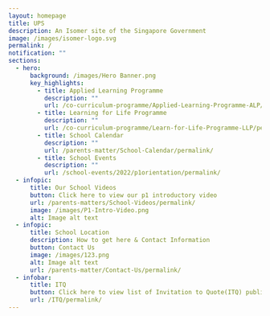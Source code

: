 ```yaml
---
layout: homepage
title: UPS
description: An Isomer site of the Singapore Government
image: /images/isomer-logo.svg
permalink: /
notification: ""
sections:
  - hero:
      background: /images/Hero Banner.png
      key_highlights:
        - title: Applied Learning Programme
          description: ""
          url: /co-curriculum-programme/Applied-Learning-Programme-ALP/permalink/
        - title: Learning for Life Programme
          description: ""
          url: /co-curriculum-programme/Learn-for-Life-Programme-LLP/permalink/
        - title: School Calendar
          description: ""
          url: /parents-matter/School-Calendar/permalink/
        - title: School Events
          description: ""
          url: /school-events/2022/p1orientation/permalink/
  - infopic:
      title: Our School Videos
      button: Click here to view our p1 introductory video
      url: /parents-matters/School-Videos/permalink/
      image: /images/P1-Intro-Video.png
      alt: Image alt text
  - infopic:
      title: School Location
      description: How to get here & Contact Information
      button: Contact Us
      image: /images/123.png
      alt: Image alt text
      url: /parents-matter/Contact-Us/permalink/
  - infobar:
      title: ITQ
      button: Click here to view list of Invitation to Quote(ITQ) published on GeBIZ.
      url: /ITQ/permalink/
---
```

